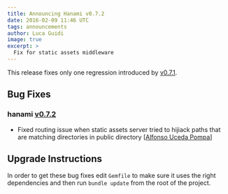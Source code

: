 ```yaml
---
title: Announcing Hanami v0.7.2
date: 2016-02-09 11:46 UTC
tags: announcements
author: Luca Guidi
image: true
excerpt: >
  Fix for static assets middleware
---
```


This release fixes only one regression introduced by [v0.7.1](/blog/2016/02/05/announcing-hanami-071.html).

## Bug Fixes

### hanami [v0.7.2](https://github.com/hanami/hanami/blob/master/CHANGELOG.md#v072---2016-02-09)

  - Fixed routing issue when static assets server tried to hijiack paths that are matching directories in public directory [[Alfonso Uceda Pompa](https://github.com/AlfonsoUceda)]

## Upgrade Instructions

In order to get these bug fixes edit `Gemfile` to make sure it uses the right dependencies and then run `bundle update` from the root of the project.
